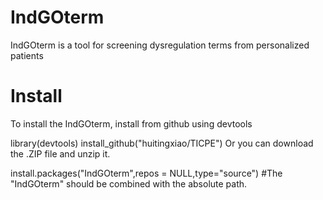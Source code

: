 # IndGOterm
IndGOterm is a tool for screening dysregulation terms from personalized patients
# Install
To install the IndGOterm, install from github using devtools

library(devtools)
install_github("huitingxiao/TICPE")
Or you can download the .ZIP file and unzip it.

install.packages("IndGOterm",repos = NULL,type="source")
#The "IndGOterm" should be combined with the absolute path.
